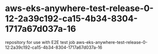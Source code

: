 # aws-eks-anywhere-test-release-0-12-2a39c192-ca15-4b34-8304-1717a67d037a-16
repository for use with E2E test job aws-eks-anywhere-test-release-0-12:2a39c192-ca15-4b34-8304-1717a67d037a-16
